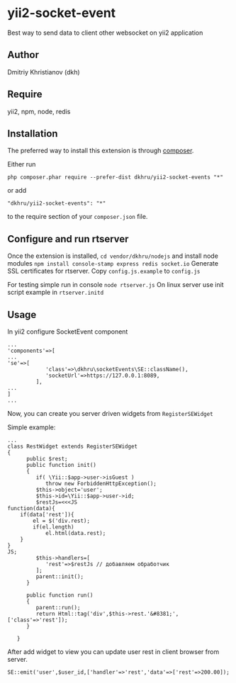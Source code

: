yii2-socket-event
=====================
Best way to send data to client other websocket on yii2 application

Author
------
Dmitriy Khristianov (dkh)

Require
--------

yii2, npm, node, redis


Installation
------------

The preferred way to install this extension is through [composer](http://getcomposer.org/download/).

Either run

```
php composer.phar require --prefer-dist dkhru/yii2-socket-events "*"
```

or add

```
"dkhru/yii2-socket-events": "*"
```

to the require section of your `composer.json` file.


Configure and run rtserver
--------------------------

Once the extension is installed, `cd vendor/dkhru/nodejs` and install node modules `npm install console-stamp express redis socket.io`
Generate SSL certificates for rtserver.
Copy `config.js.example` to `config.js`

For testing simple run in console `node rtserver.js`
On linux server use init script example in `rtserver.initd`

Usage
-----

In yii2 configure SocketEvent component
```
...
'components'=>[
...
'se'=>[
            'class'=>\dkhru\socketEvents\SE::className(),
            'socketUrl'=>https://127.0.0.1:8089,
         ],
...
]
...
```

Now, you can create you server driven widgets from `RegisterSEWidget`
 
Simple example:

```
...
class RestWidget extends RegisterSEWidget
{
      public $rest;
      public function init()
      {
         if( \Yii::$app->user->isGuest )
            throw new ForbiddenHttpException();
         $this->object='user';
         $this->id=\Yii::$app->user->id;
         $restJs=<<<JS
function(data){
    if(data['rest']){
        el = $('div.rest);
        if(el.length)
            el.html(data.rest);
    }
}
JS;
         $this->handlers=[  
            'rest'=>$restJs // добавляем обработчик
         ];
         parent::init();
      }

      public function run()
      {
         parent::run();
         return Html::tag('div',$this->rest.'&#8381;',['class'=>'rest']);
      }

   }   
```

After add widget to view you can update user rest in client browser from server.
```
SE::emit('user',$user_id,['handler'=>'rest','data'=>['rest'=>200.00]);
```
